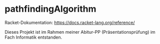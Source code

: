 # pathfindingAlgorithm

Racket-Dokumentation: https://docs.racket-lang.org/reference/

Dieses Projekt ist im Rahmen meiner Abitur-PP (Präsentationsprüfung) im Fach Informatik entstanden.
